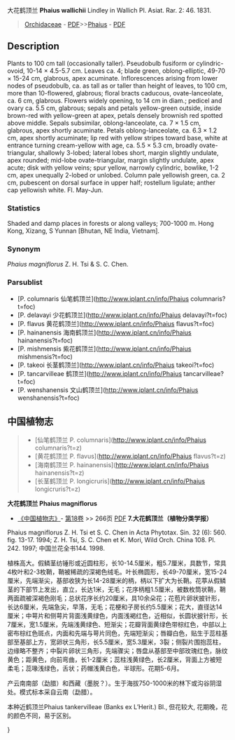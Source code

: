 大花鹤顶兰 **Phaius wallichii** Lindley in Wallich Pl. Asiat. Rar. 2: 46. 1831.

> [Orchidaceae](http://www.iplant.cn/info/Orchidaceae?t=foc) - [PDF](http://www.iplant.cn/foc/pdf/Orchidaceae.pdf)>>[Phaius](http://www.iplant.cn/info/Phaius?t=foc) - [PDF](http://www.iplant.cn/foc/pdf/Phaius.pdf)

## Description

Plants to 100 cm tall (occasionally taller). Pseudobulb fusiform or cylindric-ovoid, 10-14 × 4.5-5.7 cm. Leaves ca. 4; blade green, oblong-elliptic, 49-70 × 15-24 cm, glabrous, apex acuminate. Inflorescences arising from lower nodes of pseudobulb, ca. as tall as or taller than height of leaves, to 100 cm, more than 10-flowered, glabrous; floral bracts caducous, ovate-lanceolate, ca. 6 cm, glabrous. Flowers widely opening, to 14 cm in diam.; pedicel and ovary ca. 5.5 cm, glabrous; sepals and petals yellow-green outside, inside brown-red with yellow-green at apex, petals densely brownish red spotted above middle. Sepals subsimilar, oblong-lanceolate, ca. 7 × 1.5 cm, glabrous, apex shortly acuminate. Petals oblong-lanceolate, ca. 6.3 × 1.2 cm, apex shortly acuminate; lip red with yellow stripes toward base, white at entrance turning cream-yellow with age, ca. 5.5 × 5.3 cm, broadly ovate-triangular, shallowly 3-lobed; lateral lobes short, margin slightly undulate, apex rounded; mid-lobe ovate-triangular, margin slightly undulate, apex acute; disk with yellow veins; spur yellow, narrowly cylindric, bowlike, 1-2 cm, apex unequally 2-lobed or unlobed. Column pale yellowish green, ca. 2 cm, pubescent on dorsal surface in upper half; rostellum ligulate; anther cap yellowish white. Fl. May-Jun.

### Statistics
Shaded and damp places in forests or along valleys; 700-1000 m. Hong Kong, Xizang, S Yunnan [Bhutan, NE India, Vietnam].

### Synonym
*Phaius magniflorus* Z. H. Tsi & S. C. Chen.



### Parsublist

* [P.  columnaris  仙笔鹤顶兰](http://www.iplant.cn/info/Phaius columnaris?t=foc)
* [P.  delavayi  少花鹤顶兰](http://www.iplant.cn/info/Phaius delavayi?t=foc)
* [P.  flavus  黄花鹤顶兰](http://www.iplant.cn/info/Phaius flavus?t=foc)
* [P.  hainanensis  海南鹤顶兰](http://www.iplant.cn/info/Phaius hainanensis?t=foc)
* [P.  mishmensis  紫花鹤顶兰](http://www.iplant.cn/info/Phaius mishmensis?t=foc)
* [P.  takeoi  长茎鹤顶兰](http://www.iplant.cn/info/Phaius takeoi?t=foc)
* [P.  tancarvilleae  鹤顶兰](http://www.iplant.cn/info/Phaius tancarvilleae?t=foc)
* [P.  wenshanensis  文山鹤顶兰](http://www.iplant.cn/info/Phaius wenshanensis?t=foc)


## 中国植物志

> * [仙笔鹤顶兰  P.  columnaris](http://www.iplant.cn/info/Phaius columnaris?t=z)
> * [黄花鹤顶兰  P.  flavus](http://www.iplant.cn/info/Phaius flavus?t=z)
> * [海南鹤顶兰  P.  hainanensis](http://www.iplant.cn/info/Phaius hainanensis?t=z)
> * [长茎鹤顶兰  P.  longicruris](http://www.iplant.cn/info/Phaius longicruris?t=z)


**大花鹤顶兰 Phaius magniflorus**

* [《中国植物志》](http://www.iplant.cn/frps)- [第18卷](http://www.iplant.cn/frps/vol/18) >> 266页 [PDF](http://www.iplant.cn/frps/pdf/18/266.pdf)
**7.大花鹤顶兰（植物分类学报）**

Phaius magniflorus Z. H. Tsi et S. C. Chen in Acta Phytotax. Sin. 32 (6): 560. fig. 13-17. 1994; Z. H. Tsi, S. C. Chen et K. Mori, Wild Orch. China 108. Pl. 242. 1997; 中国兰花全书144. 1998.

植株高大。假鳞茎纺锤形或近圆柱形，长10-14.5厘米，粗5.7厘米，具数节，常具4枚叶和2-3枚鞘，鞘被稀疏的深褐色绒毛。叶长椭圆形，长49-70厘米，宽15-24厘米，先端渐尖，基部收狭为长14-28厘米的柄，柄以下扩大为长鞘。花葶从假鳞茎的下部节上发出，直立，长达1米，无毛；花序柄粗1.5厘米，被数枚筒状鞘，鞘两面疏被深褐色刚毛；总状花序长约20厘米，具10余朵花；花苞片卵状披针形，长达6厘米，先端急尖，早落，无毛；花梗和子房长约5.5厘米；花大，直径达14厘米；中萼片和侧萼片背面浅黄绿色，内面浅褐红色，近相似，长圆状披针形，长7厘米，宽1.5厘米，先端浅黄绿色、短渐尖；花瓣背面黄绿色带棕红色，中部以上密布棕红色斑点，内面和先端与萼片同色，先端短渐尖；唇瓣白色，贴生于蕊柱基部至基部上方，宽卵状三角形，长5.5厘米，宽5.3厘米，3裂；侧裂片围抱蕊柱，边缘略不整齐；中裂片卵状三角形，先端骤尖；唇盘从基部至中部玫瑰红色，脉纹黄色；距黄色，向前弯曲，长1-2厘米；蕊柱浅黄绿色，长2厘米，背面上方被短柔毛；蕊喙浅绿色，舌状；药帽浅黄白色，半球形。花期5-6月。

产云南南部（勐腊）和西藏（墨脱？）。生于海拔750-1000米的林下或沟谷阴湿处。模式标本采自云南（勐腊）。

本种近鹤顶兰Phaius tankervilleae (Banks ex L’Herit.) Bl., 但花较大, 花期晚，花的颜色不同，易于区别。



}